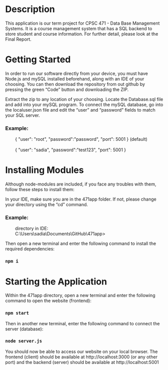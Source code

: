 # Description

This application is our term project for CPSC 471 - Data Base Management Systems. It is a course management system that has a SQL backend to store student and course information. For further detail, please look at the Final Report.

# Getting Started
In order to run our software directly from your device, you must have Node.js and mySQL
installed beforehand, along with an IDE of your choosing. You can then download the repository
from out github by pressing the green “Code” button and downloading the ZIP.

Extract the zip to any location of your choosing. Locate the Database.sql file and add into your
mySQL program. To connect the mySQL database, go into the localuser.json file and edit the
“user” and “password” fields to match your SQL server.

### **Example:**
&nbsp; &nbsp; &nbsp; &nbsp;
{
"user": "root",
"password":"password",
"port": 5001
} (default)
</br>
</br>
&nbsp; &nbsp; &nbsp; &nbsp;
{
"user": "sadia",
"password":"test123",
"port": 5001
}

# Installing Modules

Although node-modules are included, if you face any troubles with them, follow these steps to install them:

In your IDE, make sure you are in the 471app folder. If not, please change your directory using
the “cd” command.

  ### **Example:** 
  &nbsp; &nbsp; &nbsp; &nbsp; 
  directory in IDE:
  </br>
  &nbsp; &nbsp; &nbsp; &nbsp;
  C:\Users\sadia\Documents\GitHub\471app>

Then open a new terminal and enter the following command to install the required dependencies:
### `npm i`

# Starting the Application

Within the 471app directory, open a new terminal and enter the following command to open the
website (frontend):
### `npm start`

Then in another new terminal, enter the following command to connect the server (database):
### `node server.js` 

You should now be able to access our website on your local browser. The frontend (client)
should be available at http://localhost:3000 (or any other port) and the backend (server) should
be available at http://localhost:5001
